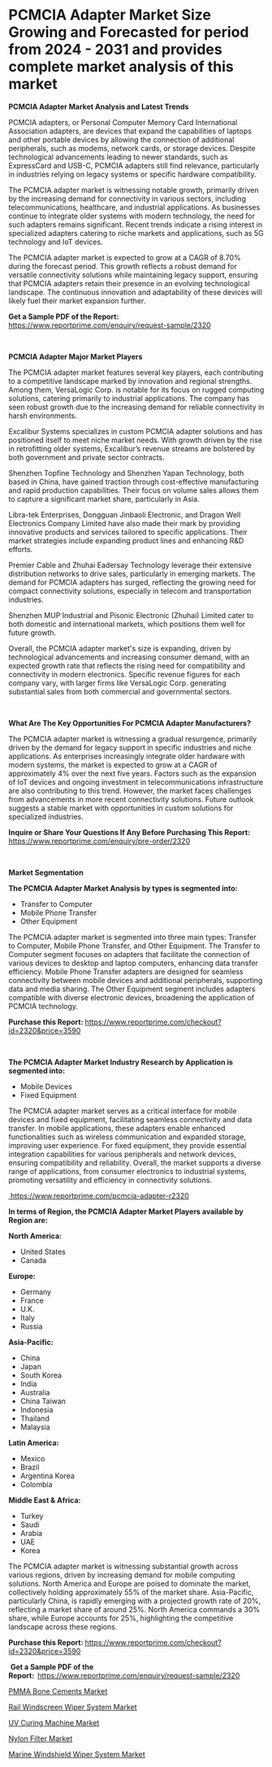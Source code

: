 <p><h1>PCMCIA Adapter Market Size Growing and Forecasted for period from 2024 - 2031 and provides complete market analysis of this market</h1></p><p><strong>PCMCIA Adapter Market Analysis and Latest Trends</strong></p>
<p><p>PCMCIA adapters, or Personal Computer Memory Card International Association adapters, are devices that expand the capabilities of laptops and other portable devices by allowing the connection of additional peripherals, such as modems, network cards, or storage devices. Despite technological advancements leading to newer standards, such as ExpressCard and USB-C, PCMCIA adapters still find relevance, particularly in industries relying on legacy systems or specific hardware compatibility.</p><p>The PCMCIA adapter market is witnessing notable growth, primarily driven by the increasing demand for connectivity in various sectors, including telecommunications, healthcare, and industrial applications. As businesses continue to integrate older systems with modern technology, the need for such adapters remains significant. Recent trends indicate a rising interest in specialized adapters catering to niche markets and applications, such as 5G technology and IoT devices.</p><p>The PCMCIA adapter market is expected to grow at a CAGR of 8.70% during the forecast period. This growth reflects a robust demand for versatile connectivity solutions while maintaining legacy support, ensuring that PCMCIA adapters retain their presence in an evolving technological landscape. The continuous innovation and adaptability of these devices will likely fuel their market expansion further.</p></p>
<p><strong>Get a Sample PDF of the Report:&nbsp;</strong> <a href="https://www.reportprime.com/enquiry/request-sample/2320">https://www.reportprime.com/enquiry/request-sample/2320</a></p>
<p>&nbsp;</p>
<p><strong>PCMCIA Adapter Major Market Players</strong></p>
<p><p>The PCMCIA adapter market features several key players, each contributing to a competitive landscape marked by innovation and regional strengths. Among them, VersaLogic Corp. is notable for its focus on rugged computing solutions, catering primarily to industrial applications. The company has seen robust growth due to the increasing demand for reliable connectivity in harsh environments.</p><p>Excalibur Systems specializes in custom PCMCIA adapter solutions and has positioned itself to meet niche market needs. With growth driven by the rise in retrofitting older systems, Excalibur’s revenue streams are bolstered by both government and private sector contracts.</p><p>Shenzhen Topfine Technology and Shenzhen Yapan Technology, both based in China, have gained traction through cost-effective manufacturing and rapid production capabilities. Their focus on volume sales allows them to capture a significant market share, particularly in Asia.</p><p>Libra-tek Enterprises, Dongguan Jinbaoli Electronic, and Dragon Well Electronics Company Limited have also made their mark by providing innovative products and services tailored to specific applications. Their market strategies include expanding product lines and enhancing R&D efforts.</p><p>Premier Cable and Zhuhai Eadersay Technology leverage their extensive distribution networks to drive sales, particularly in emerging markets. The demand for PCMCIA adapters has surged, reflecting the growing need for compact connectivity solutions, especially in telecom and transportation industries.</p><p>Shenzhen MUP Industrial and Pisonic Electronic (Zhuhai) Limited cater to both domestic and international markets, which positions them well for future growth.</p><p>Overall, the PCMCIA adapter market's size is expanding, driven by technological advancements and increasing consumer demand, with an expected growth rate that reflects the rising need for compatibility and connectivity in modern electronics. Specific revenue figures for each company vary, with larger firms like VersaLogic Corp. generating substantial sales from both commercial and governmental sectors.</p></p>
<p>&nbsp;</p>
<p><strong>What Are The Key Opportunities For PCMCIA Adapter Manufacturers?</strong></p>
<p><p>The PCMCIA adapter market is witnessing a gradual resurgence, primarily driven by the demand for legacy support in specific industries and niche applications. As enterprises increasingly integrate older hardware with modern systems, the market is expected to grow at a CAGR of approximately 4% over the next five years. Factors such as the expansion of IoT devices and ongoing investment in telecommunications infrastructure are also contributing to this trend. However, the market faces challenges from advancements in more recent connectivity solutions. Future outlook suggests a stable market with opportunities in custom solutions for specialized industries.</p></p>
<p><strong>Inquire or Share Your Questions If Any Before Purchasing This Report:</strong> <a href="https://www.reportprime.com/enquiry/pre-order/2320">https://www.reportprime.com/enquiry/pre-order/2320</a></p>
<p>&nbsp;</p>
<p><strong>Market Segmentation</strong></p>
<p><strong>The PCMCIA Adapter Market Analysis by types is segmented into:</strong></p>
<p><ul><li>Transfer to Computer</li><li>Mobile Phone Transfer</li><li>Other Equipment</li></ul></p>
<p><p>The PCMCIA adapter market is segmented into three main types: Transfer to Computer, Mobile Phone Transfer, and Other Equipment. The Transfer to Computer segment focuses on adapters that facilitate the connection of various devices to desktop and laptop computers, enhancing data transfer efficiency. Mobile Phone Transfer adapters are designed for seamless connectivity between mobile devices and additional peripherals, supporting data and media sharing. The Other Equipment segment includes adapters compatible with diverse electronic devices, broadening the application of PCMCIA technology.</p></p>
<p><strong>Purchase this Report:&nbsp;</strong><a href="https://www.reportprime.com/checkout?id=2320&price=3590">https://www.reportprime.com/checkout?id=2320&price=3590</a></p>
<p>&nbsp;</p>
<p><strong>The PCMCIA Adapter Market Industry Research by Application is segmented into:</strong></p>
<p><ul><li>Mobile Devices</li><li>Fixed Equipment</li></ul></p>
<p><p>The PCMCIA adapter market serves as a critical interface for mobile devices and fixed equipment, facilitating seamless connectivity and data transfer. In mobile applications, these adapters enable enhanced functionalities such as wireless communication and expanded storage, improving user experience. For fixed equipment, they provide essential integration capabilities for various peripherals and network devices, ensuring compatibility and reliability. Overall, the market supports a diverse range of applications, from consumer electronics to industrial systems, promoting versatility and efficiency in connectivity solutions.</p></p>
<p><a href="https://www.reportprime.com/pcmcia-adapter-r2320">&nbsp;https://www.reportprime.com/pcmcia-adapter-r2320</a></p>
<p><strong>In terms of Region, the PCMCIA Adapter Market Players available by Region are:</strong></p>
<p>
    <p> <strong> North America: </strong>
        <ul>
            <li>United States</li>
            <li>Canada</li>
        </ul>
        </p> 
    <p> <strong> Europe: </strong>
        <ul>
            <li>Germany</li>
            <li>France</li>
            <li>U.K.</li>
            <li>Italy</li>
            <li>Russia</li>
        </ul>
        </p> 
    <p> <strong> Asia-Pacific: </strong>
        <ul>
            <li>China</li>
            <li>Japan</li>
            <li>South Korea</li>
            <li>India</li>
            <li>Australia</li>
            <li>China Taiwan</li>
            <li>Indonesia</li>
            <li>Thailand</li>
            <li>Malaysia</li>
        </ul>
        </p> 
    <p> <strong> Latin America: </strong>
        <ul>
            <li>Mexico</li>
            <li>Brazil</li>
            <li>Argentina Korea</li>
            <li>Colombia</li>
        </ul>
        </p> 
    <p> <strong> Middle East & Africa: </strong>
        <ul>
            <li>Turkey</li>
            <li>Saudi</li>
            <li>Arabia</li>
            <li>UAE</li>
            <li>Korea</li>
        </ul>
    </p>
    </p>
<p><p>The PCMCIA adapter market is witnessing substantial growth across various regions, driven by increasing demand for mobile computing solutions. North America and Europe are poised to dominate the market, collectively holding approximately 55% of the market share. Asia-Pacific, particularly China, is rapidly emerging with a projected growth rate of 20%, reflecting a market share of around 25%. North America commands a 30% share, while Europe accounts for 25%, highlighting the competitive landscape across these regions.</p></p>
<p><strong>Purchase this Report: </strong><a href="https://www.reportprime.com/checkout?id=2320&price=3590">https://www.reportprime.com/checkout?id=2320&price=3590</a></p>
<p>&nbsp;<strong>Get a Sample PDF of the Report:&nbsp;&nbsp;</strong><a href="https://www.reportprime.com/enquiry/request-sample/2320">https://www.reportprime.com/enquiry/request-sample/2320</a></p>
<p><strong></strong></p>
<p><p><a href="https://medium.com/@emma.white454357/pmma-bone-cements-market-outlook-complete-industry-analysis-2024-to-2031-25ed2979d3be">PMMA Bone Cements Market</a></p><p><a href="https://issuu.com/reportprime-2/docs/rail-windscreen-wiper-system-market_76c91d5d50f5bc">Rail Windscreen Wiper System Market</a></p><p><a href="https://www.linkedin.com/pulse/uv-curing-machine-market-trends-regional-insights-forecasted-e4yzf?trackingId=%2BYgNygrUSpWbngW%2FNjLAcA%3D%3D">UV Curing Machine Market</a></p><p><a href="https://www.linkedin.com/pulse/nylon-filter-market-forecast-global-trends-analysis-from-v930f?trackingId=QVCjyr1eSMyWwO0Qz%2BNejw%3D%3D">Nylon Filter Market</a></p><p><a href="https://issuu.com/reportprime-2/docs/marine-windshield-wiper-system-mark_bb204996c97058">Marine Windshield Wiper System Market</a></p></p>